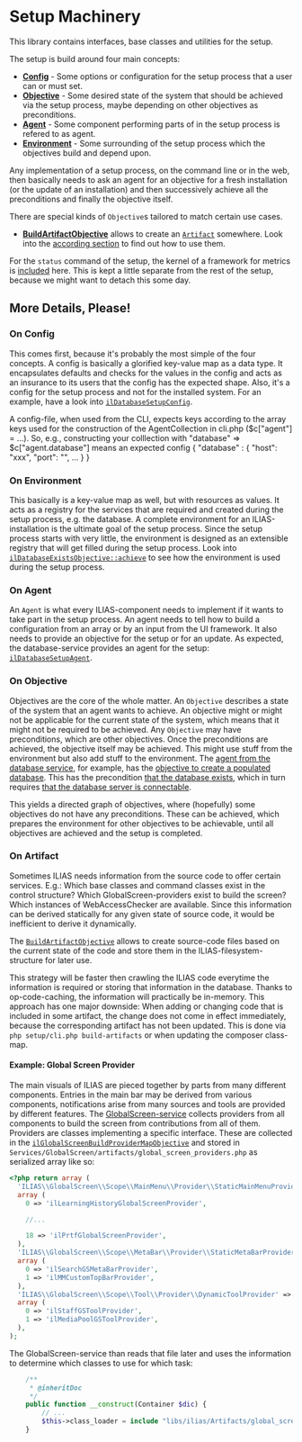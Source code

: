 # Setup Machinery

This library contains interfaces, base classes and utilities for the setup.

The setup is build around four main concepts:

* [**Config**](./Config.php) - Some options or configuration for the setup process
that a user can or must set.
* [**Objective**](./Objective.php) - Some desired state of the system that should
be achieved via the setup process, maybe depending on other objectives as preconditions.
* [**Agent**](./Agent.php) - Some component performing parts of in the setup process
is refered to as agent.
* [**Environment**](./Environment.php) - Some surrounding of the setup process which
the objectives build and depend upon.

Any implementation of a setup process, on the command line or in the web, then
basically needs to ask an agent for an objective for a fresh installation (or the
update of an installation) and then successively achieve all the preconditions
and finally the objective itself.

There are special kinds of `Objective`s tailored to match certain use cases.

* [**BuildArtifactObjective**](Objective/BuildArtifactObjective.php) allows to create an
[`Artifact`](./Artifact.php) somewhere. Look into the [according section](#on-artifacts)
to find out how to use them.

For the `status` command of the setup, the kernel of a framework for metrics is
[included](./Metrics/README.md) here. This is kept a little separate from the rest
of the setup, because we might want to detach this some day.


## More Details, Please!

### On Config

This comes first, because it's probably the most simple of the four concepts. A
config is basically a glorified key-value map as a data type. It encapsulates
defaults and checks for the values in the config and acts as an insurance to its
users that the config has the expected shape. Also, it's a config for the setup
process and not for the installed system. For an example, have a look into
[`ilDatabaseSetupConfig`](Services/Database/classes/Setup/class.ilDatabaseSetupConfig.php).

A config-file, when used from the CLI, expects keys according to the array keys used
for the construction of the AgentCollection in cli.php ($c["agent"] = ...).
So, e.g., constructing your colllection with "database" => $c["agent.database"] means
an expected config
{
  "database" : {
      "host": "xxx",
      "port": "",
      ...
  }
}



### On Environment

This basically is a key-value map as well, but with resources as values. It acts
as a registry for the services that are required and created during the setup
process, e.g. the database. A complete environment for an ILIAS-installation is
the ultimate goal of the setup process. Since the setup process starts with very
little, the environment is designed as an extensible registry that will get
filled during the setup process. Look into [`ilDatabaseExistsObjective::achieve`](Services/Database/classes/Setup/class.ilDatabaseExistsObjective.php)
to see how the environment is used during the setup process.

### On Agent

An `Agent` is what every ILIAS-component needs to implement if it wants to take
part in the setup process. An agent needs to tell how to build a configuration
from an array or by an input from the UI framework. It also needs to provide an
objective for the setup or for an update. As expected, the database-service
provides an agent for the setup: [`ilDatabaseSetupAgent`](Services/Database/classes/Setup/class.ilDatabaseSetupAgent.php).

### On Objective

Objectives are the core of the whole matter. An `Objective` describes a state of
the system that an agent wants to achieve. An objective might or might not be
applicable for the current state of the system, which means that it might not
be required to be achieved. Any `Objective` may have preconditions, which are
other objectives. Once the preconditions are achieved, the objective itself may
be achieved. This might use stuff from the environment but also add stuff to
the environment. The [agent from the database service](Services/Database/classes/Setup/class.ilDatabaseSetupAgent.php),
for example, has the [objective to create a populated database](Services/Database/classes/Setup/class.ilDatabasePopulatedObjective.php).
This has the precondition [that the database exists](Services/Database/classes/Setup/class.ilDatabaseExistsObjective.php),
which in turn requires [that the database server is connectable](Services/Database/classes/Setup/class.ilDatabaseExistsObjective.php).

This yields a directed graph of objectives, where (hopefully) some objectives do
not have any preconditions. These can be achieved, which prepares the environment
for other objectives to be achievable, until all objectives are achieved and the
setup is completed.

### On Artifact

Sometimes ILIAS needs information from the source code to offer certain services.
E.g.: Which base classes and command classes exist in the control structure?
Which GlobalScreen-providers exist to build the screen? Which instances of
WebAccessChecker are available. Since this information can be derived statically
for any given state of source code, it would be inefficient to derive it dynamically.

The [`BuildArtifactObjective`](Objective/BuildArtifactObjective.php) allows to create source-code
files based on the current state of the code and store them in the ILIAS-filesystem-
structure for later use.

This strategy will be faster then crawling the ILIAS code everytime the information
is required or storing that information in the database. Thanks to op-code-caching,
the information will practically be in-memory. This approach has one major downside:
When adding or changing code that is included in some artifact, the change does
not come in effect immediately, because the corresponding artifact has not been
updated. This is done via `php setup/cli.php build-artifacts` or when updating
the composer class-map.


#### Example: Global Screen Provider

The main visuals of ILIAS are pieced together by parts from many different components.
Entries in the main bar may be derived from various components, notifications arise
from many sources and tools are provided by different features. The [GlobalScreen-service](../../Services/GlobalScreen)
collects providers from all components to build the screen from contributions from
all of them. Providers are classes implementing a specific interface. These are
collected in the [`ilGlobalScreenBuildProviderMapObjective`](../../Services/GlobalScreen/classes/Setup/class.ilGlobalScreenBuildProviderMapObjective.php)
and stored in `Services/GlobalScreen/artifacts/global_screen_providers.php` as
serialized array like so:

```php
<?php return array (
  'ILIAS\\GlobalScreen\\Scope\\MainMenu\\Provider\\StaticMainMenuProvider' =>
  array (
    0 => 'ilLearningHistoryGlobalScreenProvider',

	//...

    18 => 'ilPrtfGlobalScreenProvider',
  ),
  'ILIAS\\GlobalScreen\\Scope\\MetaBar\\Provider\\StaticMetaBarProvider' =>
  array (
    0 => 'ilSearchGSMetaBarProvider',
    1 => 'ilMMCustomTopBarProvider',
  ),
  'ILIAS\\GlobalScreen\\Scope\\Tool\\Provider\\DynamicToolProvider' =>
  array (
    0 => 'ilStaffGSToolProvider',
    1 => 'ilMediaPoolGSToolProvider',
  ),
);
```

The GlobalScreen-service than reads that file later and uses the information to
determine which classes to use for which task:

```php
	/**
	 * @inheritDoc
	 */
	public function __construct(Container $dic) {
		// ...
		$this->class_loader = include "libs/ilias/Artifacts/global_screen_providers.php";
	}
```
